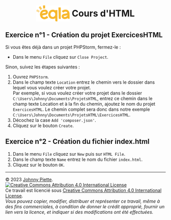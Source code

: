 <h1 style="display: flex; align-items: center; justify-content: center;">
    <img src="../Images/Eqla.png" style="height:50px" alt="Logo d'Eqla">
    &nbsp;Cours d'HTML
</h1>

## Exercice n°1 - Création du projet ExercicesHTML

Si vous êtes déjà dans un projet PHPStorm, fermez-le :
- Dans le menu `File` cliquez sur `Close Project`.

Sinon, suivez les étapes suivantes : 
1. Ouvrez `PHPStorm`.
2. Dans le champ texte `Location` entrez le chemin vers le dossier dans lequel vous voulez créer votre projet.  
Par exemple, si vous voulez créer votre projet dans le dossier `C:\Users\Johnny\Documents\ProjetsHTML`, entrez ce chemin dans le champ texte Location et à la fin du chemin, ajoutez le nom du projet `ExercicesHTML`. Le chemin complet sera donc dans notre exemple `C:\Users\Johnny\Documents\ProjetsHTML\ExercicesHTML`.
3. Décochez la case `Add 'composer.json'`.
4. Cliquez sur le bouton `Create`.

## Exercice n°2 - Création du fichier index.html
1. Dans le menu `File` cliquez sur `New` puis sur `HTML File`.
2. Dans le champ texte `Name` entrez le nom du fichier `index.html`.
3. Cliquez sur le bouton `OK`.







---
&copy; 2023 [Johnny Piette](https://github.com/ZamBoyle).  
[![Creative Commons Attribution 4.0 International License](https://i.creativecommons.org/l/by/4.0/88x31.png)](https://creativecommons.org/licenses/by/4.0/)  
Ce travail est licencié sous [Creative Commons Attribution 4.0 International License](https://creativecommons.org/licenses/by/4.0/).   
_Vous pouvez copier, modifier, distribuer et représenter ce travail, même à des fins commerciales, à condition de donner le crédit approprié, fournir un lien vers la licence, et indiquer si des modifications ont été effectuées._